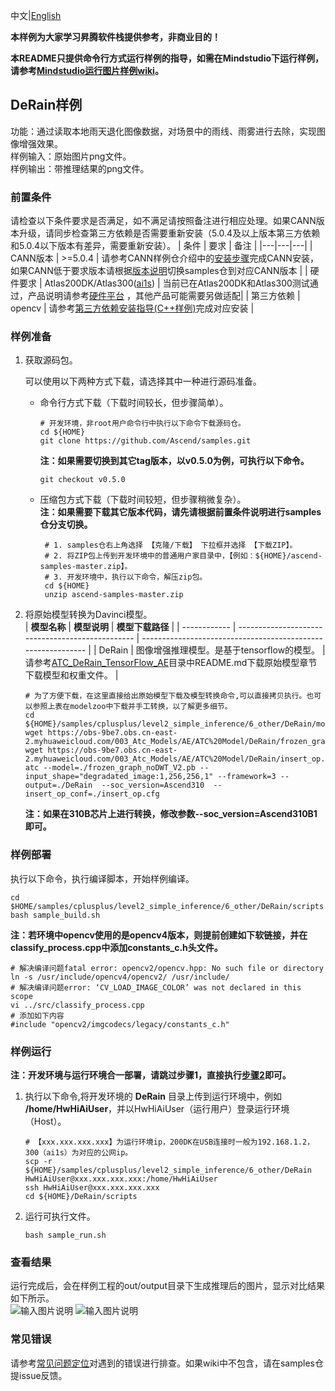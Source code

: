 中文|[English](README.md)

**本样例为大家学习昇腾软件栈提供参考，非商业目的！**

**本README只提供命令行方式运行样例的指导，如需在Mindstudio下运行样例，请参考[Mindstudio运行图片样例wiki](https://github.com/Ascend/samples/wikis/Mindstudio%E8%BF%90%E8%A1%8C%E5%9B%BE%E7%89%87%E6%A0%B7%E4%BE%8B?sort_id=3164874)。**

## DeRain样例
功能：通过读取本地雨天退化图像数据，对场景中的雨线、雨雾进行去除，实现图像增强效果。    
样例输入：原始图片png文件。    
样例输出：带推理结果的png文件。   

### 前置条件
请检查以下条件要求是否满足，如不满足请按照备注进行相应处理。如果CANN版本升级，请同步检查第三方依赖是否需要重新安装（5.0.4及以上版本第三方依赖和5.0.4以下版本有差异，需要重新安装）。
| 条件 | 要求 | 备注 |
|---|---|---|
| CANN版本 | >=5.0.4 | 请参考CANN样例仓介绍中的[安装步骤](https://github.com/Ascend/samples#%E5%AE%89%E8%A3%85)完成CANN安装，如果CANN低于要求版本请根据[版本说明](https://github.com/Ascend/samples/blob/master/README_CN.md#%E7%89%88%E6%9C%AC%E8%AF%B4%E6%98%8E)切换samples仓到对应CANN版本 |
| 硬件要求 | Atlas200DK/Atlas300([ai1s](https://support.huaweicloud.com/productdesc-ecs/ecs_01_0047.html#ecs_01_0047__section78423209366))  | 当前已在Atlas200DK和Atlas300测试通过，产品说明请参考[硬件平台](https://ascend.huawei.com/zh/#/hardware/product) ，其他产品可能需要另做适配|
| 第三方依赖 | opencv | 请参考[第三方依赖安装指导(C++样例)](../../../environment)完成对应安装 |

### 样例准备

1. 获取源码包。

   可以使用以下两种方式下载，请选择其中一种进行源码准备。   
    - 命令行方式下载（下载时间较长，但步骤简单）。
       ```    
       # 开发环境，非root用户命令行中执行以下命令下载源码仓。    
       cd ${HOME}     
       git clone https://github.com/Ascend/samples.git
       ```
       **注：如果需要切换到其它tag版本，以v0.5.0为例，可执行以下命令。**
       ```
       git checkout v0.5.0
       ```
    - 压缩包方式下载（下载时间较短，但步骤稍微复杂）。   
       **注：如果需要下载其它版本代码，请先请根据前置条件说明进行samples仓分支切换。**   
       ``` 
        # 1. samples仓右上角选择 【克隆/下载】 下拉框并选择 【下载ZIP】。    
        # 2. 将ZIP包上传到开发环境中的普通用户家目录中，【例如：${HOME}/ascend-samples-master.zip】。     
        # 3. 开发环境中，执行以下命令，解压zip包。     
        cd ${HOME}    
        unzip ascend-samples-master.zip
       ```
2. 将原始模型转换为Davinci模型。   
   | **模型名称** | **模型说明**                                     | **模型下载路径**                                             |
   | ------------ | ------------------------------------------------ | ------------------------------------------------------------ |
   | DeRain       | 图像增强推理模型。是基于tensorflow的模型。 | 请参考[ATC_DeRain_TensorFlow_AE](https://github.com/Ascend/ModelZoo-TensorFlow/tree/master/TensorFlow/contrib/cv/DeRain/ATC_DeRain_TensorFlow_AE)目录中README.md下载原始模型章节下载模型和权重文件。 |
   ```
   # 为了方便下载，在这里直接给出原始模型下载及模型转换命令,可以直接拷贝执行。也可以参照上表在modelzoo中下载并手工转换，以了解更多细节。     
   cd ${HOME}/samples/cplusplus/level2_simple_inference/6_other/DeRain/model     
   wget https://obs-9be7.obs.cn-east-2.myhuaweicloud.com/003_Atc_Models/AE/ATC%20Model/DeRain/frozen_graph_noDWT_V2.pb
   wget https://obs-9be7.obs.cn-east-2.myhuaweicloud.com/003_Atc_Models/AE/ATC%20Model/DeRain/insert_op.cfg
   atc --model=./frozen_graph_noDWT_V2.pb --input_shape="degradated_image:1,256,256,1" --framework=3 --output=./DeRain  --soc_version=Ascend310  --insert_op_conf=./insert_op.cfg
   ```
   
   **注：如果在310B芯片上进行转换，修改参数--soc_version=Ascend310B1即可。**

### 样例部署

执行以下命令，执行编译脚本，开始样例编译。     
```
cd $HOME/samples/cplusplus/level2_simple_inference/6_other/DeRain/scripts   
bash sample_build.sh
```
**注：若环境中opencv使用的是opencv4版本，则提前创建如下软链接，并在classify_process.cpp中添加constants_c.h头文件。**

```
# 解决编译问题fatal error: opencv2/opencv.hpp: No such file or directory
ln -s /usr/include/opencv4/opencv2/ /usr/include/
# 解决编译问题error: ‘CV_LOAD_IMAGE_COLOR’ was not declared in this scope
vi ../src/classify_process.cpp
# 添加如下内容
#include "opencv2/imgcodecs/legacy/constants_c.h"
```

### 样例运行

**注：开发环境与运行环境合一部署，请跳过步骤1，直接执行[步骤2](#step_2)即可。**   

1. 执行以下命令,将开发环境的 **DeRain** 目录上传到运行环境中，例如 **/home/HwHiAiUser**，并以HwHiAiUser（运行用户）登录运行环境（Host）。
   ```
   # 【xxx.xxx.xxx.xxx】为运行环境ip，200DK在USB连接时一般为192.168.1.2，300（ai1s）为对应的公网ip。
   scp -r ${HOME}/samples/cplusplus/level2_simple_inference/6_other/DeRain HwHiAiUser@xxx.xxx.xxx.xxx:/home/HwHiAiUser
   ssh HwHiAiUser@xxx.xxx.xxx.xxx
   cd ${HOME}/DeRain/scripts   
   ```
2. <a name="step_2"></a>运行可执行文件。
   ```
   bash sample_run.sh
   ```
### 查看结果

运行完成后，会在样例工程的out/output目录下生成推理后的图片，显示对比结果如下所示。      
![输入图片说明](https://images.gitee.com/uploads/images/2021/1109/102709_abdc3a9e_5400693.png "屏幕截图.png")
![输入图片说明](https://images.gitee.com/uploads/images/2021/1109/102738_59ee192b_5400693.png "屏幕截图.png")

### 常见错误
请参考[常见问题定位](https://github.com/Ascend/samples/wikis/%E5%B8%B8%E8%A7%81%E9%97%AE%E9%A2%98%E5%AE%9A%E4%BD%8D/%E4%BB%8B%E7%BB%8D)对遇到的错误进行排查。如果wiki中不包含，请在samples仓提issue反馈。